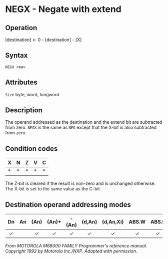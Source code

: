# NEGX - Negate with extend

## Operation
[destination] ← 0 - [destination] - [X]

## Syntax
```assembly
NEGX <ea>
```

## Attributes
`Size`  byte, word, longword

## Description
The operand addressed as the destination and the extend bit are subtracted from zero. `NEGX` is the same as `NEG` except that the X-bit is also subtracted from zero.

## Condition codes
|X|N|Z|V|C|
|--|--|--|--|--|
|*|*|*|*|*|

The Z-bit is cleared if the result is non-zero and is unchanged otherwise. The X-bit is set to the same value as the C-bit.

## Destination operand addressing modes
|Dn|An|(An)|(An)+|-(An)|(d,An)|(d,An,Xi)|ABS.W|ABS.L|(d,PC)|(d,PC,Xn)|imm|
|:-:|:-:|:-:|:-:|:-:|:-:|:-:|:-:|:-:|:-:|:-:|:-:|
|✓||✓|✓|✓|✓|✓|✓|✓||||

*From MOTOROLA M68000 FAMILY Programmer's reference manual. Copyright 1992 by Motorola Inc./NXP. Adapted with permission.*